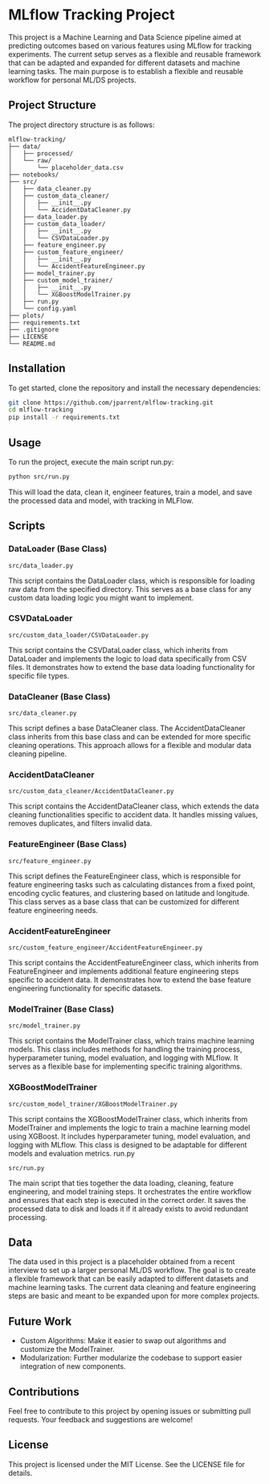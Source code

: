 # MLflow Tracking Project

This project is a Machine Learning and Data Science pipeline aimed at predicting outcomes based on various features using MLflow for tracking experiments. The current setup serves as a flexible and reusable framework that can be adapted and expanded for different datasets and machine learning tasks. The main purpose is to establish a flexible and reusable workflow for personal ML/DS projects.

## Project Structure

The project directory structure is as follows:

```plaintext
mlflow-tracking/
├── data/
│   ├── processed/
│   └── raw/
│       └── placeholder_data.csv
├── notebooks/
├── src/
│   ├── data_cleaner.py
│   ├── custom_data_cleaner/
│   │   ├── __init__.py
│   │   └── AccidentDataCleaner.py
│   ├── data_loader.py
│   ├── custom_data_loader/
│   │   ├── __init__.py
│   │   └── CSVDataLoader.py
│   ├── feature_engineer.py
│   ├── custom_feature_engineer/
│   │   ├── __init__.py
│   │   └── AccidentFeatureEngineer.py
│   ├── model_trainer.py
│   ├── custom_model_trainer/
│   │   ├── __init__.py
│   │   └── XGBoostModelTrainer.py
│   ├── run.py
│   └── config.yaml
├── plots/
├── requirements.txt
├── .gitignore
├── LICENSE
└── README.md
```

## Installation

To get started, clone the repository and install the necessary dependencies:

```bash
git clone https://github.com/jparrent/mlflow-tracking.git
cd mlflow-tracking
pip install -r requirements.txt
```

## Usage

To run the project, execute the main script run.py:

```bash
python src/run.py
```

This will load the data, clean it, engineer features, train a model, and save the processed data and model, with tracking in MLFlow.

## Scripts
### DataLoader (Base Class)

`src/data_loader.py`

This script contains the DataLoader class, which is responsible for loading raw data from the specified directory. This serves as a base class for any custom data loading logic you might want to implement.

### CSVDataLoader

`src/custom_data_loader/CSVDataLoader.py`

This script contains the CSVDataLoader class, which inherits from DataLoader and implements the logic to load data specifically from CSV files. It demonstrates how to extend the base data loading functionality for specific file types.

### DataCleaner (Base Class)

`src/data_cleaner.py`

This script defines a base DataCleaner class. The AccidentDataCleaner class inherits from this base class and can be extended for more specific cleaning operations. This approach allows for a flexible and modular data cleaning pipeline.
### AccidentDataCleaner

`src/custom_data_cleaner/AccidentDataCleaner.py`

This script contains the AccidentDataCleaner class, which extends the data cleaning functionalities specific to accident data. It handles missing values, removes duplicates, and filters invalid data.
### FeatureEngineer (Base Class)

`src/feature_engineer.py`

This script defines the FeatureEngineer class, which is responsible for feature engineering tasks such as calculating distances from a fixed point, encoding cyclic features, and clustering based on latitude and longitude. This class serves as a base class that can be customized for different feature engineering needs.
### AccidentFeatureEngineer

`src/custom_feature_engineer/AccidentFeatureEngineer.py`

This script contains the AccidentFeatureEngineer class, which inherits from FeatureEngineer and implements additional feature engineering steps specific to accident data. It demonstrates how to extend the base feature engineering functionality for specific datasets.
### ModelTrainer (Base Class)

`src/model_trainer.py`

This script contains the ModelTrainer class, which trains machine learning models. This class includes methods for handling the training process, hyperparameter tuning, model evaluation, and logging with MLflow. It serves as a flexible base for implementing specific training algorithms.
### XGBoostModelTrainer

`src/custom_model_trainer/XGBoostModelTrainer.py`

This script contains the XGBoostModelTrainer class, which inherits from ModelTrainer and implements the logic to train a machine learning model using XGBoost. It includes hyperparameter tuning, model evaluation, and logging with MLflow. This class is designed to be adaptable for different models and evaluation metrics.
run.py

`src/run.py`

The main script that ties together the data loading, cleaning, feature engineering, and model training steps. It orchestrates the entire workflow and ensures that each step is executed in the correct order. It saves the processed data to disk and loads it if it already exists to avoid redundant processing.

## Data

The data used in this project is a placeholder obtained from a recent interview to set up a larger personal ML/DS workflow. The goal is to create a flexible framework that can be easily adapted to different datasets and machine learning tasks. The current data cleaning and feature engineering steps are basic and meant to be expanded upon for more complex projects.

## Future Work

- Custom Algorithms: Make it easier to swap out algorithms and customize the ModelTrainer.
- Modularization: Further modularize the codebase to support easier integration of new components.

## Contributions

Feel free to contribute to this project by opening issues or submitting pull requests. Your feedback and suggestions are welcome!

## License

This project is licensed under the MIT License. See the LICENSE file for details.
